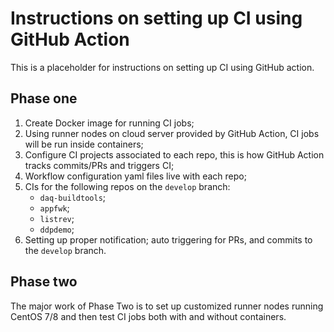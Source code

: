 # Instructions on setting up CI using GitHub Action

This is a placeholder for instructions on setting up CI using GitHub action.

## Phase one

1. Create Docker image for running CI jobs;
2. Using runner nodes on cloud server provided by GitHub Action, CI jobs will be run inside containers;
3. Configure CI projects associated to each repo, this is how GitHub Action tracks commits/PRs and triggers CI;
4. Workflow configuration yaml files live with each repo;
5. CIs for the following repos on the `develop` branch:
	* `daq-buildtools`;
	* `appfwk`;
	* `listrev`;
	* `ddpdemo`;
5. Setting up proper notification; auto triggering for PRs, and commits to the `develop` branch.


## Phase two

The major work of Phase Two is to set up customized runner nodes running CentOS 7/8 and then test CI jobs both with and without containers.


